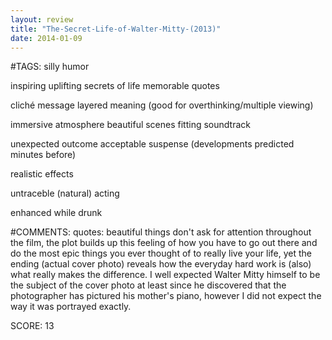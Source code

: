 ```yaml
---
layout: review
title: "The-Secret-Life-of-Walter-Mitty-(2013)"
date: 2014-01-09
---
```


#TAGS:
silly humor

inspiring
uplifting
secrets of life
memorable quotes

cliché message
layered meaning (good for overthinking/multiple viewing)

immersive atmosphere
beautiful scenes
fitting soundtrack

unexpected outcome
acceptable suspense (developments predicted minutes before)

realistic effects

untraceble (natural) acting

enhanced while drunk

#COMMENTS:
quotes: beautiful things don't ask for attention
throughout the film, the plot builds up this feeling of how you have to go out there and do the most epic things you ever thought of to really live your life, yet the ending (actual cover photo) reveals how the everyday hard work is (also) what really makes the difference.
I well expected Walter Mitty himself to be the subject of the cover photo at least since he discovered that the photographer has pictured his mother's piano, however I did not expect the way it was portrayed exactly.






SCORE:
13
